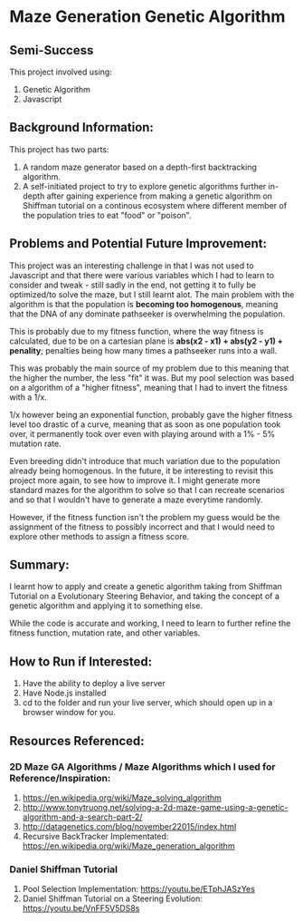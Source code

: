 # Maze Generation Genetic Algorithm

## Semi-Success
This project involved using: 
1. Genetic Algorithm
2. Javascript

## Background Information:
This project has two parts:
1. A random maze generator based on a depth-first backtracking algorithm.
2. A self-initiated project to try to explore genetic algorithms further in-depth after gaining experience from making a genetic algorithm on Shiffman tutorial on a continous ecosystem where different member of the population tries to eat "food" or "poison". 

## Problems and Potential Future Improvement:

This project was an interesting challenge in that I was not used to Javascript and that there were various variables which I had to learn to consider and tweak - still sadly in the end, not getting it to fully be optimized/to solve the maze, but I still learnt alot. The main problem with the algorithm is that the population is **becoming too homogenous**, meaning that the DNA of any dominate pathseeker is overwhelming the population. 

This is probably due to my fitness function, where the way fitness is calculated, due to be on a cartesian plane is **abs(x2 - x1) + abs(y2 - y1) + penality**; penalties being how many times a pathseeker runs into a wall. 

This was probably the main source of my problem due to this meaning that the higher the number, the less "fit" it was. But my pool selection was based on a algorithm of a "higher fitness", meaning that I had to invert the fitness with a 1/x. 

1/x however being an exponential function, probably gave the higher fitness level too drastic of a curve, meaning that as soon as one population took over, it permanently took over even with playing around with a 1% - 5% mutation rate. 

Even breeding didn't introduce that much variation due to the population already being homogenous. In the future, it be interesting to revisit this project more again, to see how to improve it. I might generate more standard mazes for the algorithm to solve so that I can recreate scenarios and so that I wouldn't have to generate a maze everytime randomly. 

However, if the fitness function isn't the problem my guess would be the assignment of the fitness to possibly incorrect and that I would need to explore other methods to assign a fitness score.

## Summary:

I learnt how to apply and create a genetic algorithm taking from Shiffman Tutorial on a Evolutionary Steering Behavior, and taking the concept of a genetic algorithm and applying it to something else. 

While the code is accurate and working, I need to learn to further refine the fitness function, mutation rate, and other variables. 

## How to Run if Interested:
1. Have the ability to deploy a live server
2. Have Node.js installed
3. cd to the folder and run your live server, which should open up in a browser window for you.


## Resources Referenced:

### 2D Maze GA Algorithms / Maze Algorithms which I used for Reference/Inspiration: 
1. https://en.wikipedia.org/wiki/Maze_solving_algorithm
2. http://www.tonytruong.net/solving-a-2d-maze-game-using-a-genetic-algorithm-and-a-search-part-2/
3. http://datagenetics.com/blog/november22015/index.html 
4. Recursive BackTracker Implementated: https://en.wikipedia.org/wiki/Maze_generation_algorithm

### Daniel Shiffman Tutorial
1. Pool Selection Implementation: https://youtu.be/ETphJASzYes
2. Daniel Shiffman Tutorial on a Steering Evolution: https://youtu.be/VnFF5V5DS8s
